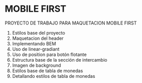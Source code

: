 # MOBILE FIRST
PROYECTO DE TRABAJO PARA MAQUETACION MOBILE FIRST
1. Estilos base del proyecto
2. Maquetacion del header
3. Implementando BEM
4. Uso de linear-gradiant
5. Uso de position para botón flotante
6. Estructura base de la sección de intercambio
7. Imagen de background
8. Estilos base de tabla de monedas
9. Detallando estilos de tabla de monedas